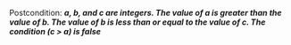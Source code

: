 Postcondition: ***a, b, and c are integers. The value of a is greater than the value of b. The value of b is less than or equal to the value of c. The condition (c > a) is false***